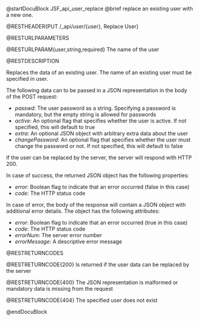 
@startDocuBlock JSF_api_user_replace
@brief replace an existing user with a new one.

@RESTHEADER{PUT /_api/user/{user}, Replace User}

@RESTURLPARAMETERS

@RESTURLPARAM{user,string,required}
The name of the user

@RESTDESCRIPTION

Replaces the data of an existing user. The name of an existing user must be specified in user.

The following data can to be passed in a JSON representation in the body of the POST request:

- *passwd*: The user password as a string. Specifying a password is mandatory,
  but the empty string is allowed for passwords
- *active*: An optional flag that specifies whether the user is active.
  If not specified, this will default to true
- *extra*: An optional JSON object with arbitrary extra data about the user
- *changePassword*: An optional flag that specifies whether the user must change
  the password or not. If not specified, this will default to false

If the user can be replaced by the server, the server will respond with HTTP 200.

In case of success, the returned JSON object has the following properties:

- *error*: Boolean flag to indicate that an error occurred (false in this case)
- *code*: The HTTP status code

In case of error, the body of the response will contain a JSON object with additional
error details. The object has the following attributes:

- *error*: Boolean flag to indicate that an error occurred (true in this case)
- *code*: The HTTP status code
- *errorNum*: The server error number
- *errorMessage*: A descriptive error message

@RESTRETURNCODES

@RESTRETURNCODE{200}
Is returned if the user data can be replaced by the server

@RESTRETURNCODE{400}
The JSON representation is malformed or mandatory data is missing from the request

@RESTRETURNCODE{404}
The specified user does not exist

@endDocuBlock

